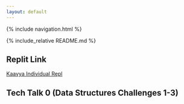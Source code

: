 ```yaml
---
layout: default
---
```

{% include navigation.html %}

{% include_relative README.md %}

## Replit Link
[Kaavya Individual Repl](https://replit.com/@KaavyaUppala/KaavyaIndividualTri3#Main.java)

## Tech Talk 0 (Data Structures Challenges 1-3)
